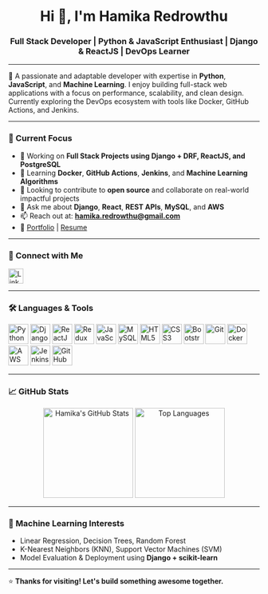 <h1 align="center">Hi 👋, I'm Hamika Redrowthu</h1>

<h3 align="center">
Full Stack Developer | Python & JavaScript Enthusiast | Django & ReactJS | DevOps Learner
</h3>

---

🎯 A passionate and adaptable developer with expertise in **Python**, **JavaScript**, and **Machine Learning**. I enjoy building full-stack web applications with a focus on performance, scalability, and clean design. Currently exploring the DevOps ecosystem with tools like Docker, GitHub Actions, and Jenkins.

---

### 🚀 Current Focus
- 🔭 Working on **Full Stack Projects using Django + DRF, ReactJS, and PostgreSQL**
- 🧠 Learning **Docker**, **GitHub Actions**, **Jenkins**, and **Machine Learning Algorithms**
- 🤝 Looking to contribute to **open source** and collaborate on real-world impactful projects
- 💬 Ask me about **Django**, **React**, **REST APIs**, **MySQL**, and **AWS**
- 📫 Reach out at: **hamika.redrowthu@gmail.com**
- 🔗 [Portfolio](https://hamikaredrowthu.netlify.app/) | [Resume](https://drive.google.com/file/d/1NamfhkFSEGmKdCdgd3EW-t2hb7VxJnQ9/view?usp=sharing)

---

### 🔗 Connect with Me
<p align="left">
  <a href="https://linkedin.com/in/hamikaredrowthu" target="_blank">
    <img align="center" src="https://cdn.jsdelivr.net/gh/devicons/devicon/icons/linkedin/linkedin-original.svg" alt="LinkedIn" height="30" width="30" />
  </a>
</p>

---

### 🛠️ Languages & Tools

<p align="left">
  <a href="https://www.python.org" target="_blank"><img src="https://cdn.jsdelivr.net/gh/devicons/devicon/icons/python/python-original.svg" width="40" height="40" title="Python"/></a>
  <a href="https://www.djangoproject.com/" target="_blank"><img src="https://cdn.jsdelivr.net/gh/devicons/devicon/icons/django/django-plain.svg" width="40" height="40" title="Django"/></a>
  <a href="https://reactjs.org/" target="_blank"><img src="https://cdn.jsdelivr.net/gh/devicons/devicon/icons/react/react-original.svg" width="40" height="40" title="ReactJS"/></a>
  <a href="https://redux.js.org/" target="_blank"><img src="https://cdn.jsdelivr.net/gh/devicons/devicon/icons/redux/redux-original.svg" width="40" height="40" title="Redux"/></a>
  <a href="https://developer.mozilla.org/en-US/docs/Web/JavaScript" target="_blank"><img src="https://cdn.jsdelivr.net/gh/devicons/devicon/icons/javascript/javascript-original.svg" width="40" height="40" title="JavaScript"/></a>
  <a href="https://www.mysql.com/" target="_blank"><img src="https://cdn.jsdelivr.net/gh/devicons/devicon/icons/mysql/mysql-original.svg" width="40" height="40" title="MySQL"/></a>
  <a href="https://www.w3.org/html/" target="_blank"><img src="https://cdn.jsdelivr.net/gh/devicons/devicon/icons/html5/html5-original.svg" width="40" height="40" title="HTML5"/></a>
  <a href="https://www.w3schools.com/css/" target="_blank"><img src="https://cdn.jsdelivr.net/gh/devicons/devicon/icons/css3/css3-original.svg" width="40" height="40" title="CSS3"/></a>
  <a href="https://getbootstrap.com" target="_blank"><img src="https://cdn.jsdelivr.net/gh/devicons/devicon/icons/bootstrap/bootstrap-plain.svg" width="40" height="40" title="Bootstrap"/></a>
  <a href="https://git-scm.com/" target="_blank"><img src="https://cdn.jsdelivr.net/gh/devicons/devicon/icons/git/git-original.svg" width="40" height="40" title="Git"/></a>
  <a href="https://www.docker.com/" target="_blank"><img src="https://cdn.jsdelivr.net/gh/devicons/devicon/icons/docker/docker-original.svg" width="40" height="40" title="Docker"/></a>
  <a href="https://aws.amazon.com" target="_blank"><img src="https://cdn.jsdelivr.net/gh/devicons/devicon/icons/amazonwebservices/amazonwebservices-original.svg" width="40" height="40" title="AWS"/></a>
  <a href="https://www.jenkins.io/" target="_blank"><img src="https://cdn.jsdelivr.net/gh/devicons/devicon/icons/jenkins/jenkins-original.svg" width="40" height="40" title="Jenkins"/></a>
  <a href="https://github.com/features/actions" target="_blank"><img src="https://cdn.jsdelivr.net/gh/devicons/devicon/icons/github/github-original.svg" width="40" height="40" title="GitHub Actions"/></a>
</p>

---

### 📈 GitHub Stats

<p align="center">
  <img src="https://github-readme-stats.vercel.app/api?username=Hami-611&show_icons=true&theme=radical" alt="Hamika's GitHub Stats" height="180"/>
  <img src="https://github-readme-stats.vercel.app/api/top-langs/?username=Hami-611&layout=compact&theme=radical" alt="Top Languages" height="180"/>
</p>

---

### 🧠 Machine Learning Interests
- Linear Regression, Decision Trees, Random Forest
- K-Nearest Neighbors (KNN), Support Vector Machines (SVM)
- Model Evaluation & Deployment using **Django + scikit-learn**

---

⭐️ **Thanks for visiting! Let's build something awesome together.**
